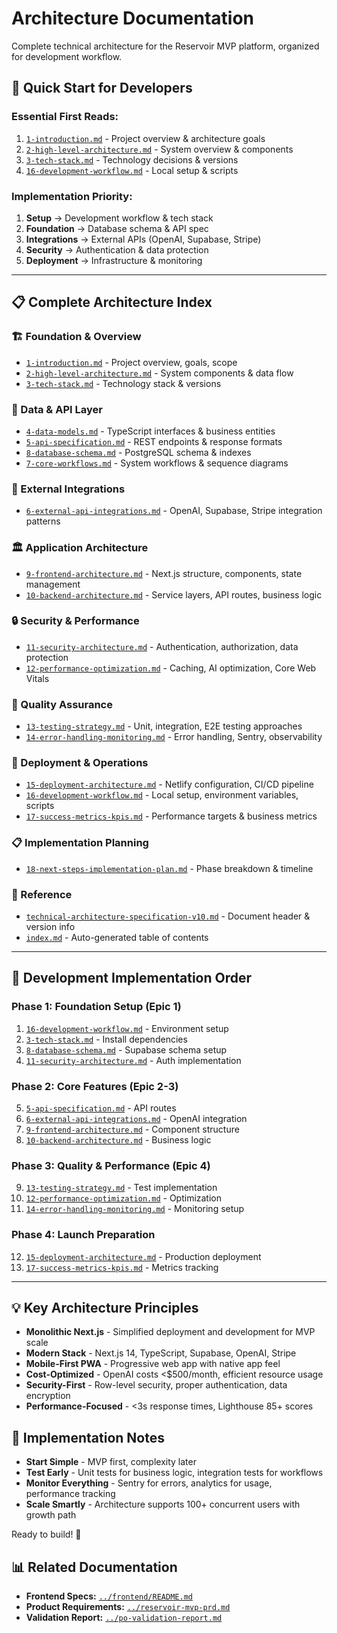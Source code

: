 # Architecture Documentation

Complete technical architecture for the Reservoir MVP platform, organized for development workflow.

## 🎯 **Quick Start for Developers**

### **Essential First Reads:**
1. [`1-introduction.md`](./1-introduction.md) - Project overview & architecture goals
2. [`2-high-level-architecture.md`](./2-high-level-architecture.md) - System overview & components
3. [`3-tech-stack.md`](./3-tech-stack.md) - Technology decisions & versions
4. [`16-development-workflow.md`](./16-development-workflow.md) - Local setup & scripts

### **Implementation Priority:**
1. **Setup** → Development workflow & tech stack
2. **Foundation** → Database schema & API spec
3. **Integrations** → External APIs (OpenAI, Supabase, Stripe)
4. **Security** → Authentication & data protection
5. **Deployment** → Infrastructure & monitoring

---

## 📋 **Complete Architecture Index**

### **🏗️ Foundation & Overview**
- [`1-introduction.md`](./1-introduction.md) - Project overview, goals, scope
- [`2-high-level-architecture.md`](./2-high-level-architecture.md) - System components & data flow
- [`3-tech-stack.md`](./3-tech-stack.md) - Technology stack & versions

### **💾 Data & API Layer**
- [`4-data-models.md`](./4-data-models.md) - TypeScript interfaces & business entities  
- [`5-api-specification.md`](./5-api-specification.md) - REST endpoints & response formats
- [`8-database-schema.md`](./8-database-schema.md) - PostgreSQL schema & indexes
- [`7-core-workflows.md`](./7-core-workflows.md) - System workflows & sequence diagrams

### **🔌 External Integrations**
- [`6-external-api-integrations.md`](./6-external-api-integrations.md) - OpenAI, Supabase, Stripe integration patterns

### **🏛️ Application Architecture**
- [`9-frontend-architecture.md`](./9-frontend-architecture.md) - Next.js structure, components, state management
- [`10-backend-architecture.md`](./10-backend-architecture.md) - Service layers, API routes, business logic

### **🔒 Security & Performance**
- [`11-security-architecture.md`](./11-security-architecture.md) - Authentication, authorization, data protection
- [`12-performance-optimization.md`](./12-performance-optimization.md) - Caching, AI optimization, Core Web Vitals

### **🧪 Quality Assurance**
- [`13-testing-strategy.md`](./13-testing-strategy.md) - Unit, integration, E2E testing approaches
- [`14-error-handling-monitoring.md`](./14-error-handling-monitoring.md) - Error handling, Sentry, observability

### **🚀 Deployment & Operations**
- [`15-deployment-architecture.md`](./15-deployment-architecture.md) - Netlify configuration, CI/CD pipeline
- [`16-development-workflow.md`](./16-development-workflow.md) - Local setup, environment variables, scripts
- [`17-success-metrics-kpis.md`](./17-success-metrics-kpis.md) - Performance targets & business metrics

### **📋 Implementation Planning**
- [`18-next-steps-implementation-plan.md`](./18-next-steps-implementation-plan.md) - Phase breakdown & timeline

### **📝 Reference**
- [`technical-architecture-specification-v10.md`](./technical-architecture-specification-v10.md) - Document header & version info
- [`index.md`](./index.md) - Auto-generated table of contents

---

## 🚀 **Development Implementation Order**

### **Phase 1: Foundation Setup (Epic 1)**
1. [`16-development-workflow.md`](./16-development-workflow.md) - Environment setup
2. [`3-tech-stack.md`](./3-tech-stack.md) - Install dependencies  
3. [`8-database-schema.md`](./8-database-schema.md) - Supabase schema setup
4. [`11-security-architecture.md`](./11-security-architecture.md) - Auth implementation

### **Phase 2: Core Features (Epic 2-3)**
5. [`5-api-specification.md`](./5-api-specification.md) - API routes
6. [`6-external-api-integrations.md`](./6-external-api-integrations.md) - OpenAI integration
7. [`9-frontend-architecture.md`](./9-frontend-architecture.md) - Component structure
8. [`10-backend-architecture.md`](./10-backend-architecture.md) - Business logic

### **Phase 3: Quality & Performance (Epic 4)**
9. [`13-testing-strategy.md`](./13-testing-strategy.md) - Test implementation
10. [`12-performance-optimization.md`](./12-performance-optimization.md) - Optimization
11. [`14-error-handling-monitoring.md`](./14-error-handling-monitoring.md) - Monitoring setup

### **Phase 4: Launch Preparation**
12. [`15-deployment-architecture.md`](./15-deployment-architecture.md) - Production deployment
13. [`17-success-metrics-kpis.md`](./17-success-metrics-kpis.md) - Metrics tracking

---

## 💡 **Key Architecture Principles**

- **Monolithic Next.js** - Simplified deployment and development for MVP scale
- **Modern Stack** - Next.js 14, TypeScript, Supabase, OpenAI, Stripe
- **Mobile-First PWA** - Progressive web app with native app feel
- **Cost-Optimized** - OpenAI costs <$500/month, efficient resource usage
- **Security-First** - Row-level security, proper authentication, data encryption
- **Performance-Focused** - <3s response times, Lighthouse 85+ scores

## 🎯 **Implementation Notes**

- **Start Simple** - MVP first, complexity later
- **Test Early** - Unit tests for business logic, integration tests for workflows
- **Monitor Everything** - Sentry for errors, analytics for usage, performance tracking
- **Scale Smartly** - Architecture supports 100+ concurrent users with growth path

Ready to build! 🚀

## 📊 **Related Documentation**

- **Frontend Specs:** [`../frontend/README.md`](../frontend/README.md)
- **Product Requirements:** [`../reservoir-mvp-prd.md`](../reservoir-mvp-prd.md)  
- **Validation Report:** [`../po-validation-report.md`](../po-validation-report.md)